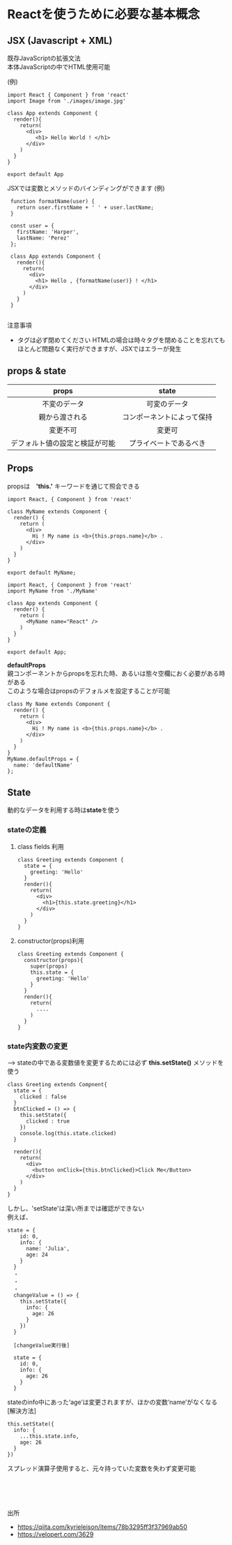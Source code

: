 # Reactを使うために必要な基本概念

## **JSX (Javascript + XML)**  
 既存JavaScriptの拡張文法  
 本体JavaScriptの中でHTML使用可能
 
 (例)  
 ```
import React { Component } from 'react'
import Image from './images/image.jpg' 

 class App extends Component {
   render(){
     return(
       <div>
          <h1> Hello World ! </h1>
       </div>
     )
   }
 }

 export default App
 ```

 JSXでは変数とメソッドのバインディングができます 
 (例)
 ```
  function formatName(user) {
    return user.firstName + ' ' + user.lastName;
  }
 
  const user = {
    firstName: 'Harper',
    lastName: 'Perez'
  };
 
  class App extends Component {
    render(){
      return(
        <div>
          <h1> Hello , {formatName(user)} ! </h1>
        </div>
      )
    }
  }


 ```

注意事項
 - タグは必ず閉めてください
 HTMLの場合は時々タグを閉めることを忘れてもほとんど問題なく実行ができますが、JSXではエラーが発生   

 ## **props & state**  

|    props    |    state    |  
|:-------------:|:-------------:|
| 不変のデータ   |   可変のデータ |  
| 親から渡される  |  コンポーネントによって保持|  
|    変更不可    |     変更可   |  
|デフォルト値の設定と検証が可能|プライベートであるべき|

## Props  
propsは　**'this.'** キーワードを通じて照会できる  
```
import React, { Component } from 'react'

class MyName extends Component {
  render() {
    return (
      <div>
        Hi ! My name is <b>{this.props.name}</b> .
      </div>
    )
  }
}

export default MyName;
```
```
import React, { Component } from 'react'
import MyName from './MyName'

class App extends Component {
  render() {
    return (
      <MyName name="React" />
    )
  }
}

export default App;
```

**defaultProps**  
親コンポーネントからpropsを忘れた時、あるいは態々空欄におく必要がある時がある  
このような場合はpropsのデフォルメを設定することが可能

```
class My Name extends Component {
  render() {
    return (
      <div>
        Hi ! My name is <b>{this.props.name}</b> .
      </div>
    )
  }
}
MyName.defaultProps = {
  name: 'defaultName'
};

```

## State  
動的なデータを利用する時は**state**を使う  

### **stateの定義**  
  
1. class fields 利用  
    ```
    class Greeting extends Component {
      state = {
        greeting: 'Hello'
      }
      render(){
        return(
          <div>
            <h1>{this.state.greeting}</h1>
          </div>   
        )
      }
    }
    ```  
2. constructor(props)利用  
    ```
    class Greeting extends Component {
      constructor(props){
        super(props)
        this.state = {
          greeting: 'Hello'
        }
      }
      render(){
        return(
          ....
        )
      }
    }
    ```
### **state内変数の変更**  
--> stateの中である変数値を変更するためには必ず **this.setState()** メソッドを使う  
  ```
  class Greeting extends Compnent{
    state = {
      clicked : false
    }
    btnClicked = () => {
      this.setState({
        clicked : true
      })
      console.log(this.state.clicked)
    }

    render(){
      return(
        <div>
          <button onClick={this.btnClicked}>Click Me</Button>
        </div>
      )
    }
  }
  ```
しかし、'setState'は深い所までは確認ができない  
例えば、  
```
state = {
    id: 0,
    info: {
      name: 'Julia',
      age: 24 
    }
  }
  ・
  ・
  ・
  changeValue = () => {
    this.setState({
      info: {
        age: 26
      }
    })
  }

  [changeValue実行後]  
  
  state = {
    id: 0,
    info: {
      age: 26
    }
  }  
```  
stateのinfo中にあった‘age’は変更されますが、ほかの変数‘name’がなくなる  
[解決方法]  
```
this.setState({
  info: {
    ...this.state.info,
    age: 26
  }
})
```  
スプレッド演算子使用すると、元々持っていた変数を失わず変更可能


<br><br><br><br>
出所  
 - https://qiita.com/kyrieleison/items/78b3295ff3f37969ab50
 - https://velopert.com/3629